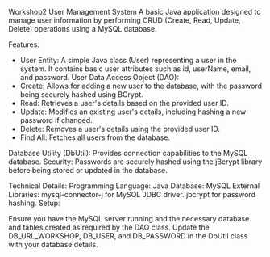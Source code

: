 Workshop2 User Management System
A basic Java application designed to manage user information by performing CRUD (Create, Read, Update, Delete) operations using a MySQL database.

Features:

- User Entity: 
A simple Java class (User) representing a user in the system. It contains basic user attributes such as id, userName, email, and password.
User Data Access Object (DAO):
- Create: 
Allows for adding a new user to the database, with the password being securely hashed using BCrypt.
- Read: 
Retrieves a user's details based on the provided user ID.
- Update: 
Modifies an existing user's details, including hashing a new password if changed.
- Delete: 
Removes a user's details using the provided user ID.
- Find All: 
Fetches all users from the database.

Database Utility (DbUtil): 
Provides connection capabilities to the MySQL database.
Security:
Passwords are securely hashed using the jBcrypt library before being stored or updated in the database.

Technical Details:
Programming Language: Java
Database: MySQL
External Libraries:
mysql-connector-j for MySQL JDBC driver.
jbcrypt for password hashing.
Setup:

Ensure you have the MySQL server running and the necessary database and tables created as required by the DAO class. 
Update the DB_URL_WORKSHOP, DB_USER, and DB_PASSWORD in the DbUtil class with your database details.
